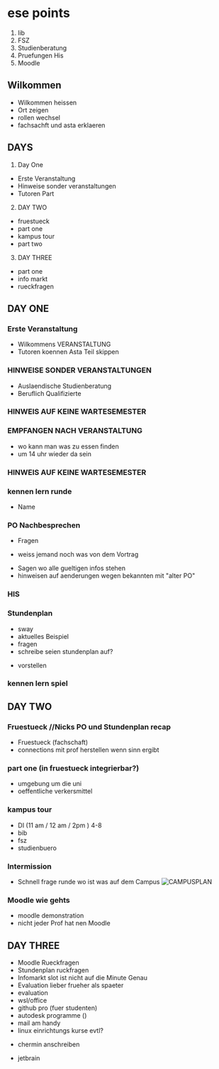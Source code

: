 # ese points
1. lib
2. FSZ
3. Studienberatung
4. Pruefungen His
5. Moodle

## Wilkommen
- Wilkommen heissen
- Ort zeigen
- rollen wechsel
- fachsachft und asta erklaeren

## DAYS
1. Day One
* Erste Veranstaltung
* Hinweise sonder veranstaltungen
* Tutoren Part
2. DAY TWO
* fruestueck
* part one
* kampus tour
* part two
3. DAY THREE
* part one
* info markt
* rueckfragen    

## DAY ONE
### Erste Veranstaltung
- Wilkommens VERANSTALTUNG
- Tutoren koennen Asta Teil skippen    

### HINWEISE SONDER VERANSTALTUNGEN
- Auslaendische Studienberatung
- Beruflich Qualifizierte    

### HINWEIS AUF KEINE WARTESEMESTER   

### EMPFANGEN NACH VERANSTALTUNG  
- wo kann man was zu essen finden
- um 14 uhr wieder da sein     

### HINWEIS AUF KEINE WARTESEMESTER 

### kennen lern runde  
- Name
 
### PO Nachbesprechen  
- Fragen
* weiss jemand noch was von dem Vortrag
- Sagen wo alle gueltigen infos stehen
- hinweisen auf aenderungen wegen bekannten mit "alter PO"    
 
### HIS  

### Stundenplan
- sway    
- aktuelles Beispiel
- fragen 
- schreibe seien stundenplan auf?
* vorstellen     

### kennen lern spiel

## DAY TWO
### Fruestueck //Nicks PO und Stundenplan recap
- Fruestueck (fachschaft)  
- connections mit prof herstellen wenn sinn ergibt  

### part one (in fruestueck integrierbar?)
- umgebung um die uni  
- oeffentliche verkersmittel  

### kampus tour
- DI (11 am  / 12 am / 2pm ) 4-8
- bib
- fsz
- studienbuero  

### Intermission
- Schnell frage runde wo ist was auf dem Campus
![CAMPUSPLAN](https://i.imgur.com/xlNc8te.png)

### Moodle wie gehts
- moodle demonstration
- nicht jeder Prof hat nen Moodle    

## DAY THREE
- Moodle Rueckfragen
- Stundenplan ruckfragen
- Infomarkt slot ist nicht auf die Minute Genau
- Evaluation lieber frueher als spaeter
- evaluation
- wsl/office
- github pro (fuer studenten)
- autodesk programme ()
- mail am handy
- linux einrichtungs kurse evtl?
* chermin anschreiben
- jetbrain
